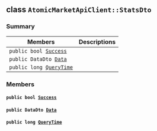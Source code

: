 ## class `AtomicMarketApiClient::StatsDto` 

### Summary

 Members                        | Descriptions                                
--------------------------------|---------------------------------------------
`public bool `[`Success`](#class_atomic_market_api_client_1_1_stats_dto_1a506fb037fbb6bfe8f254c021a2c3cfac) | 
`public DataDto `[`Data`](#class_atomic_market_api_client_1_1_stats_dto_1a65c0779654774581967081cf3136bd84) | 
`public long `[`QueryTime`](#class_atomic_market_api_client_1_1_stats_dto_1a6cc7a06930fbe1e28eb7eed2599015c9) | 

### Members

#### `public bool `[`Success`](#class_atomic_market_api_client_1_1_stats_dto_1a506fb037fbb6bfe8f254c021a2c3cfac) 

#### `public DataDto `[`Data`](#class_atomic_market_api_client_1_1_stats_dto_1a65c0779654774581967081cf3136bd84) 

#### `public long `[`QueryTime`](#class_atomic_market_api_client_1_1_stats_dto_1a6cc7a06930fbe1e28eb7eed2599015c9) 

